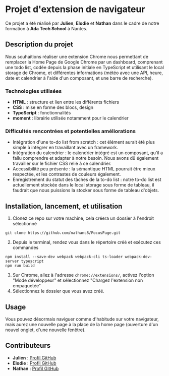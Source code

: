  # Projet d'extension de navigateur
Ce projet a été réalisé par **Julien**, **Elodie** et **Nathan** dans le cadre de notre formation à **Ada Tech School** à Nantes.

## Description du projet
Nous souhaitions réaliser une extension Chrome nous permettant de remplacer la Home Page de Google Chrome par un dashboard, comprenant une todo list, codée depuis la phase initiale en TypeScript et utilisant le local storage de Chrome, et différentes informations (météo avec une API, heure, date et calendrier à l'aide d'un composant, et une barre de recherche).

### Technologies utilisées
- **HTML** : structure et lien entre les différents fichiers
- **CSS** : mise en forme des blocs, design
- **TypeScript** : fonctionnalités
- **moment** : librairie utilisée notamment pour le calendrier

### Difficultés rencontrées et potentielles améliorations
- Intégration d'une to-do list from scratch : cet élément aurait été plus simple à intégrer en travaillant avec un framework.
- Intégration du calendrier : le calendrier intégré est un composant, qu'il a fallu comprendre et adapter à notre besoin. Nous avons dû également travailler sur le fichier CSS relié à ce calendrier.
- Accessibilité peu présente : la sémantique HTML pourrait être mieux respectée, et les contrastes de couleurs également.
- Enregistrement du statut des tâches de la to-do list : notre to-do list est actuellement stockée dans le local storage sous forme de tableau, il faudrait que nous puissions la stocker sous forme de tableau d'objets.

## Installation, lancement, et utilisation
1. Clonez ce repo sur votre machine, cela créera un dossier à l'endroit sélectionné
```
git clone https://github.com/nathanc8/FocusPage.git
```
2. Depuis le terminal, rendez vous dans le répertoire créé et exécutez ces commandes
```
npm install --save-dev webpack webpack-cli ts-loader webpack-dev-server typescript
npm run build
```
3. Sur Chrome, allez à l'adresse `chrome://extensions/`, activez l'option "Mode développeur" et sélectionnez "Chargez l'extension non empaquetée"
4. Sélectionnez le dossier que vous avez créé.

## Usage
Vous pouvez désormais naviguer comme d'habitude sur votre navigateur, mais aurez une nouvelle page à la place de la home page (ouverture d'un nouvel onglet, d'une nouvelle fenêtre).

## Contributeurs
- **Julien** : [Profil GitHub](https://github.com/Julien8387)
- **Elodie** : [Profil GitHub](https://github.com/ElodieGuyard)
- **Nathan** : [Profil GitHub](https://github.com/nathanc8)
